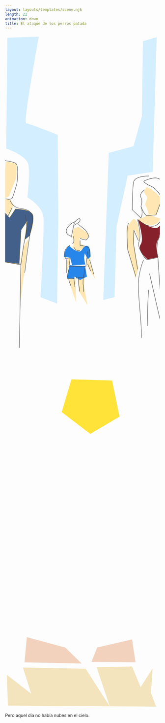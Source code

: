 ```yaml
---
layout: layouts/templates/scene.njk
length: 22
animation: down
title: El ataque de los perros patada
---
```


<svg viewBox="0 0 590 1280" xmlns="http://www.w3.org/2000/svg" xml:space="preserve" style="fill-rule:evenodd;clip-rule:evenodd;stroke-linecap:round;stroke-linejoin:round;stroke-miterlimit:1.5">
<g transform="matrix(.99928 0 0 .99963 .835 2.843)"><path style="fill:none" d="M-.836-2.844h590.427v1280.48H-.836z"/><clipPath id="a"><path d="M-.836-2.844h590.427v1280.48H-.836z"/></clipPath><g clip-path="url(#a)"><path d="m525.559 33.526 52.37-24.002-15.266 794.274-95.349 22.282-42.169 297.49-7.93 418.15-43.157 17.12 21.231-867.762 94.181-38.549 31.733-176.042 4.356-442.961Z" style="fill:#d3eeff" transform="matrix(1.00072 0 0 .64496 -.836 .54)"/><path d="M1.87 483.033s34.427 2.242 39.277 8.729c4.85 6.486 0 54.551 0 54.551l-26.184 67.645-21.821 10.91L1.87 483.033ZM-2.503 624.868l21.813 2.174 13.109 21.829-17.456 39.277-17.474-19.647.008-43.633ZM89.145 775.431 69.514 805.98l-8.736 67.644-2.183 137.476 30.55-235.669Z" style="fill:#ffe6b2" transform="matrix(1.00072 0 0 1.00037 -.836 -2.844)"/><path d="m38.948 661.955-21.803 32.739-26.194-21.82-.008 189.831 63.297 8.737 7.292-129.141 22.494-33.686-9.534 70.72 19.025-14.814s22.008-63.655 10.911-82.919c-11.098-19.264-65.48-19.647-65.48-19.647Z" style="fill:#42608a;stroke:#f0ba48;stroke-width:1px" transform="matrix(1.00072 0 0 1.00037 -.836 -2.844)"/><path d="M540.833 579.044s-18.453 16.912-4.364 30.55c14.09 13.637-7.901 28.298-.008 41.45 7.893 13.152 10.927 32.74 10.927 32.74l30.541 2.182 19.638-61.098s-28.188-35.552-56.734-45.824ZM547.388 683.784s-20.772 13.595-34.921 15.274c-14.15 1.68 16.587 26.075 45.832 24.003 29.244-2.071 32.731-24.003 32.731-24.003l-43.642-15.274ZM490.654 699.058s-30.779 25.844-28.367 50.188c2.413 24.344 4.365 63.28 4.365 63.28l30.54 113.468 10.91-39.277-17.448-91.647 4.364-56.734 15.275 45.823s7.347-69.562-19.639-85.101Z" style="fill:#ffe6b2" transform="matrix(1.00072 0 0 1.00037 -.836 -2.844)"/><path d="M593.212 712.151s-.648 28.75-28.376 21.821c-27.727-6.93-58.916-32.731-58.916-32.731s26.322 73.585 10.911 96.011c-15.411 22.426 26.176 56.725 26.176 56.725l41.468-8.72s-15.709-42.968-2.182-65.462 10.919-67.644 10.919-67.644Z" style="fill:#86212b" transform="matrix(1.00072 0 0 1.00037 -.836 -2.844)"/><path d="m278.976 729.599-19.63 8.737-2.19 30.54s7.091 30.038 2.19 32.74c-4.901 2.702 10.365 30.404 32.731 15.274 22.366-15.129-6.537-21.82-6.537-21.82l-2.191-21.821 26.193 4.364 10.911-19.639-41.477-28.375ZM237.534 845.257l-4.364 65.462 17.185-58.915-12.821-6.547ZM309.534 847.439l17.465-8.728-4.373 24.003 21.829 67.644-31.467-52.37-3.454-30.549ZM239.716 923.812l30.541 93.828-2.174-91.646-28.367-2.182ZM302.988 921.63l-2.191 30.54 13.101 76.38L281.167 974l-2.182-48.006 24.003-4.364Z" style="fill:#ffe6b2" transform="matrix(1.00072 0 0 1.00037 -.836 -2.844)"/><path d="m224.424 845.249 24.02 2.19 6.547 28.367 50.179-2.182-4.373-26.193 2.919-16.359 11.524 22.36 10.745-10.365s.785-44.407-16.731-40.188c-17.517 4.219-12.455 23.387-30.269 20.558-17.815-2.83-34.905-21.821-34.905-21.821s-22.264 20.559-19.656 43.633ZM246.262 875.806l-10.927 50.179 26.193 2.191 10.911-26.185-7.231 17.353 20.314 13.188 26.202-13.084-6.554-39.278-58.908-4.364Z" style="fill:#2786ea" transform="matrix(1.00072 0 0 1.00037 -.836 -2.844)"/><path d="M171.281 580.688c-.271-.059-.535.134-.593.406-1.337 6.219-3.183 12.284-3.344 18.687a.531.531 0 0 0 .531.531.504.504 0 0 0 .531-.5c.15-6.331 1.964-12.379 3.282-18.531.058-.271-.135-.535-.407-.593ZM167.125 602.094a.527.527 0 0 0-.687.25.491.491 0 0 0 .25.656c.877.416 1.727 1.068 2.687 1.281.591.131 1.487.072 2 .063a77.707 77.707 0 0 0 4.094-.188c3.607-.257 7.208-.695 10.812-1a.509.509 0 0 0 .469-.562c-.025-.292-.27-.525-.562-.5-4.047.347-8.072.874-12.126 1.125-1.332.082-2.695.155-4.031.125a2.163 2.163 0 0 1-.437-.063c-.874-.196-1.669-.807-2.469-1.187ZM189.938 598a.493.493 0 0 0-.376.594c.158.711.295 1.449.469 2.156.168.682.365 1.975.907 2.531.677.696 1.479.245 2.218-.031 1.16-.433 2.266-1.1 3.469-1.406.545-.139 1.167-.172 1.719-.219 3.787-.321 7.644.007 11.437.063a.532.532 0 0 0 0-1.063c-3.828-.052-7.678-.373-11.5-.031-1.211.108-2.293.321-3.406.812-.352.156-.985.478-1.344.625-.234.096-.482.193-.719.281-.768.289-1.108.714-1.374-.25-.05-.178-.107-.352-.157-.531-.095-.345-.195-.684-.281-1.031-.173-.7-.312-1.421-.469-2.125a.492.492 0 0 0-.593-.375Z" style="fill:#4b4b4b;fill-rule:nonzero" transform="matrix(1.50844 0 0 1.50791 -16.49 13.97)"/><path d="M171.688 602.906a.505.505 0 0 0-.563.438 17.46 17.46 0 0 0 .625 7.375c.641 2.115 1.614 4.098 2.406 6.156.809 2.1 1.49 4.205 2.438 6.25a.542.542 0 0 0 .718.25.507.507 0 0 0 .25-.687c-1.131-2.433-1.902-4.998-2.937-7.469-1.646-3.932-3.056-7.421-2.5-11.75a.505.505 0 0 0-.437-.563ZM184.5 602.906a.526.526 0 0 0-.531.5c-.212 4.764.824 9.351 1.562 14.032.363 2.302.564 4.549.688 6.874a.532.532 0 0 0 .562.5c.293-.015.516-.238.5-.531-.128-2.361-.341-4.693-.719-7.031-.744-4.611-1.801-9.116-1.593-13.812a.501.501 0 0 0-.469-.532ZM212 577.219a.482.482 0 0 0-.562.406 394.008 394.008 0 0 0-2.782 22.031c-.028.292.208.534.5.563a.51.51 0 0 0 .563-.469c.719-7.351 1.551-14.669 2.687-21.969a.482.482 0 0 0-.406-.562ZM208.094 602.469a.5.5 0 0 0-.532.469c-.36 4.44-.704 8.884-.593 13.343.056 2.242.858 4.36 1 6.594.286 4.501.173 9.003.593 13.5a.563.563 0 0 0 .594.5c.292-.027.496-.302.469-.594-.423-4.486-.323-8.979-.625-13.469-.149-2.219-.972-4.337-1.031-6.562-.119-4.424.237-8.813.593-13.219a.528.528 0 0 0-.468-.562ZM195.594 600.75a.472.472 0 0 0-.469.5c.174 3.844.277 7.686.437 11.531.092 2.205.143 4.461.376 6.657.325 3.066 1.289 6.017 1.562 9.093.213 2.398-.03 4.824-.156 7.219a.532.532 0 1 0 1.062.062c.128-2.446.344-4.927.125-7.374-.276-3.084-1.227-6.053-1.562-9.126-.237-2.172-.278-4.379-.375-6.562-.171-3.845-.294-7.686-.469-11.531a.5.5 0 0 0-.531-.469Z" style="fill:#4b4b4b;fill-rule:nonzero" transform="matrix(1.50844 0 0 1.50791 -16.49 13.97)"/><path d="M195.806 467.281s12.437 10 16.253 12.861c3.815 2.862 10.365 17.639 10.365 17.639l-6.875 8.758s-12.895-1.799-15.534-4.813M177.818 499.649l5.912-29.781s1.022-7.582 6.263-12.362 9.491-6.712 9.982-2.965c.491 3.748-3.073 7.708-3.073 7.708l-13.465 7.93" style="fill:none;fill-rule:nonzero;stroke:#4b4b4b;stroke-width:1px;stroke-linecap:butt;stroke-miterlimit:10" transform="matrix(1.50844 0 0 1.50791 -16.49 13.97)"/><path d="M176.797 496.919s-17.05-5.209-10.494-18.73c6.555-13.521 21.337-18.187 21.337-18.187M174.762 519.775s-13.681 6.418-13.864 18.084l1.693 14.931 12.164-.869-2.603 20.857h42.576l4.345-37.363" style="fill:none;fill-rule:nonzero;stroke:#4b4b4b;stroke-width:1px;stroke-linecap:butt;stroke-miterlimit:10" transform="matrix(1.50844 0 0 1.50791 -16.49 13.97)"/><path d="M184.313 524.985s7.053 12.921 15.647 6.954M199.953 520.64s21.122-.186 23.461 8.689c2.338 8.876.875 19.119.875 19.119M165.204 555.4v33.887M224.286 556.268l10.43 36.494M219.069 566.692l7.824 18.25M182.474 496.981s5.397 13.441-1.738 19.116M199.953 507.607l.004 13.037M.528 426.46l16.962 20.004 10.441-21.338" style="fill:none;fill-rule:nonzero;stroke:#4b4b4b;stroke-width:1px;stroke-linecap:butt;stroke-miterlimit:10" transform="matrix(1.50844 0 0 1.50791 -16.49 13.97)"/><path d="M-32.118 450.464s-8.428 32.72-1.306 54.678c7.123 21.957-3.587 48.316-3.587 48.316l87.122 15.696s7.836-59.584 13.046-77.348c5.211-17.764-2.61-49.343-2.61-49.343" style="fill:none;fill-rule:nonzero;stroke:#4b4b4b;stroke-width:1px;stroke-linecap:butt;stroke-miterlimit:10" transform="matrix(1.50844 0 0 1.50791 -16.49 13.97)"/><path d="M22.698 406.456s5.582 14.138 18.277 18.67c12.694 4.532 45.39.039 37.279 39.135-8.111 39.096-18.404 125.273-18.404 125.273M50.106 563.82 46.19 778.528M11.402 402.47s14.327 4.29 17.382-2.603c3.054-6.894 11.295-35.625 11.295-35.625s6.232-46.177-3.475-51.265c-9.707-5.088-30.408-6.951-30.408-6.951M363.473 379.931s-14.696 9.371-9.53 19.315 0 22.754 0 22.754c10.769 26.848 16.535 23.078 16.535 23.078l21.436-1.779 15.313-41.059s-10.465-24.425-27.341-31.268c-18.724-7.593-18.728-12.914-18.728-12.914s25.155-12.123 36.965-6.613c33.304 15.537 11.365 45.623 31.503 97.885M345.479 455.415s10.564 37.46 3.792 54.764c-6.772 17.304 18.919 46.652 18.919 46.652l28.397-6.085s-9.086-41.161 9.463-58.822c18.549-17.66 0-42.594 0-42.594s-7.349 46.302-60.571 6.085ZM324.652 463.52c-9.966 1.22-4.18 67.578-4.18 67.578l20.637 67.653" style="fill:none;fill-rule:nonzero;stroke:#4b4b4b;stroke-width:1px;stroke-linecap:butt;stroke-miterlimit:10" transform="matrix(1.50844 0 0 1.50791 -16.49 13.97)"/><path d="m345.479 580.413-10.632-66.177 1.168-32.453 11.356 26.368M360.612 556.823s-11.962 26.922-13.241 58.829c-1.279 31.906 10.587 117.809 7.571 137.925M370.09 723.153s1.493-82.512 3.778-91.275M375.761 591.312l33.727 147.362-12.909-191.985M373.74 345.126s-34.854-.414-38.232 14.771c-3.377 15.186-3.475 70.381-3.475 70.381l21.722 20.854s6.782-9.755.869-28.674" style="fill:none;fill-rule:nonzero;stroke:#4b4b4b;stroke-width:1px;stroke-linecap:butt;stroke-miterlimit:10" transform="matrix(1.50844 0 0 1.50791 -16.49 13.97)"/><path d="M8.416 11.706 4.035 432.837s79.654 26.023 85.118 63.289c5.464 37.265-4.364 122.196-4.364 122.196s57.007 31.981 61.089 74.19c4.083 42.21-10.91 305.49-10.91 305.49l63.28 23.998 4.373-325.124-2.182-316.4S93.628 337.653 80.416 336.834C67.204 336.016 128.43 7.342 128.43 7.342L8.416 11.706Z" style="fill:#d3eeff" transform="matrix(1.00072 0 0 1.00037 -.836 -2.844)"/></g></g>
</svg>

<svg viewBox="0 0 590 1280" xmlns="http://www.w3.org/2000/svg" xml:space="preserve" style="fill-rule:evenodd;clip-rule:evenodd;stroke-linejoin:round;stroke-miterlimit:2">
<path style="fill:none" d="M-.836-2.844h590.427v1280.48H-.836z" transform="matrix(.99928 0 0 .99963 .835 2.843)"/><path d="m67.741 1019.78 31.504 169.75-93.168-122.8 4.504 199.66 565.157 6.54-19.63-89.45 6.316-158.05-45.636 121.83-32.688-133.98-135.28 4.36 50.009 253.25-91.75-243.1-239.338-8.01Z" style="fill:#f3e4bd" transform="matrix(1 0 0 .58724 0 525.42)"/><path d="m82.598 1008.91-8.728 96.01 218.216 4.37-63.28-61.1-146.208-39.28ZM329.181 1102.74l21.821-54.55 133.106-30.55 13.093 87.28-168.02-2.18Z" style="fill:#f3d2bd"/><path d="M252.808 29.162 215.713 153.54l109.095 82.919 111.295-65.462-28.376-137.471-154.919-4.364Z" style="fill:#ffe338"/>
</svg>

Pero aquel día no había nubes en el cielo.